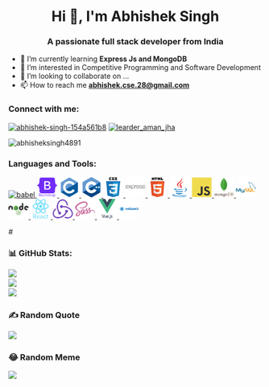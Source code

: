 <h1 align="center">Hi 👋, I'm Abhishek Singh</h1>
<h3 align="center">A passionate full stack developer from India</h3>


<!-- - 👋 Hi, I’m @abhisheksingh4891 -->
- 🌱 I’m currently learning **Express Js and MongoDB**
- 🔭 I’m interested in Competitive Programming and Software Development
- 👯 I’m looking to collaborate on ...
- 📫 How to reach me **abhishek.cse.28@gmail.com**

<h3 align="left">Connect with me:</h3>
<p align="left">
<a href="https://www.linkedin.com/in/abhishek-singh-7a39a5219" target="blank"><img align="center" src="https://raw.githubusercontent.com/rahuldkjain/github-profile-readme-generator/master/src/images/icons/Social/linked-in-alt.svg" alt="abhishek-singh-154a561b8" height="30" width="40" /></a>
<a href="https://instagram.com/singh.abhishek.28" target="blank"><img align="center" src="https://raw.githubusercontent.com/rahuldkjain/github-profile-readme-generator/master/src/images/icons/Social/instagram.svg" alt="learder_aman_jha" height="30" width="40" /></a>
</p>


<p align="left"> <img src="https://komarev.com/ghpvc/?username=abhisheksingh4891&label=Profile%20views&color=0e75b6&style=flat" alt="abhisheksingh4891" /> </p>


<h3 align="left">Languages and Tools:</h3>
<p align="left"> <a href="https://babeljs.io/" target="_blank" rel="noreferrer"> <img src="https://www.vectorlogo.zone/logos/babeljs/babeljs-icon.svg" alt="babel" width="40" height="40"/> </a> <a href="https://getbootstrap.com" target="_blank" rel="noreferrer">   <img src="https://raw.githubusercontent.com/devicons/devicon/master/icons/bootstrap/bootstrap-plain-wordmark.svg" alt="bootstrap" width="40" height="40"/> </a> <a href="https://www.cprogramming.com/" target="_blank" rel="noreferrer"> <img src="https://raw.githubusercontent.com/devicons/devicon/master/icons/c/c-original.svg" alt="c" width="40" height="40"/> </a> <a href="https://www.w3schools.com/cpp/" target="_blank" rel="noreferrer"> <img src="https://raw.githubusercontent.com/devicons/devicon/master/icons/cplusplus/cplusplus-original.svg" alt="cplusplus" width="40" height="40"/> </a> <a href="https://www.w3schools.com/css/" target="_blank" rel="noreferrer"> <img src="https://raw.githubusercontent.com/devicons/devicon/master/icons/css3/css3-original-wordmark.svg" alt="css3" width="40" height="40"/> </a> <a href="https://expressjs.com" target="_blank" rel="noreferrer"> <img src="https://raw.githubusercontent.com/devicons/devicon/master/icons/express/express-original-wordmark.svg" alt="express" width="40" height="40"/> </a> <a href="https://www.w3.org/html/" target="_blank" rel="noreferrer"> <img src="https://raw.githubusercontent.com/devicons/devicon/master/icons/html5/html5-original-wordmark.svg" alt="html5" width="40" height="40"/> </a> <a href="https://www.java.com" target="_blank" rel="noreferrer"> <img src="https://raw.githubusercontent.com/devicons/devicon/master/icons/java/java-original.svg" alt="java" width="40" height="40"/> </a> <a href="https://developer.mozilla.org/en-US/docs/Web/JavaScript" target="_blank" rel="noreferrer"> <img src="https://raw.githubusercontent.com/devicons/devicon/master/icons/javascript/javascript-original.svg" alt="javascript" width="40" height="40"/> </a> <a href="https://www.mongodb.com/" target="_blank" rel="noreferrer"> <img src="https://raw.githubusercontent.com/devicons/devicon/master/icons/mongodb/mongodb-original-wordmark.svg" alt="mongodb" width="40" height="40"/> </a> <a href="https://www.mysql.com/" target="_blank" rel="noreferrer"> <img src="https://raw.githubusercontent.com/devicons/devicon/master/icons/mysql/mysql-original-wordmark.svg" alt="mysql" width="40" height="40"/> </a> <a href="https://nodejs.org" target="_blank" rel="noreferrer"> <img src="https://raw.githubusercontent.com/devicons/devicon/master/icons/nodejs/nodejs-original-wordmark.svg" alt="nodejs" width="40" height="40"/> </a> <a href="https://reactjs.org/" target="_blank" rel="noreferrer"> <img src="https://raw.githubusercontent.com/devicons/devicon/master/icons/react/react-original-wordmark.svg" alt="react" width="40" height="40"/> </a> <a href="https://redux.js.org" target="_blank" rel="noreferrer"> <img src="https://raw.githubusercontent.com/devicons/devicon/master/icons/redux/redux-original.svg" alt="redux" width="40" height="40"/> </a> <a href="https://sass-lang.com" target="_blank" rel="noreferrer"> <img src="https://raw.githubusercontent.com/devicons/devicon/master/icons/sass/sass-original.svg" alt="sass" width="40" height="40"/> </a> <a href="https://vuejs.org/" target="_blank" rel="noreferrer"> <img src="https://raw.githubusercontent.com/devicons/devicon/master/icons/vuejs/vuejs-original-wordmark.svg" alt="vuejs" width="40" height="40"/> </a> <a href="https://webpack.js.org" target="_blank" rel="noreferrer"> <img src="https://raw.githubusercontent.com/devicons/devicon/d00d0969292a6569d45b06d3f350f463a0107b0d/icons/webpack/webpack-original-wordmark.svg" alt="webpack" width="40" height="40"/> </a> </p>


#<h3 align="left">📊 GitHub Stats:</h3>
![](https://github-readme-stats.vercel.app/api?username=abhisheksingh4891&theme=tokyonight&hide_border=false&include_all_commits=false&count_private=false)<br/>
![](https://github-readme-streak-stats.herokuapp.com/?user=abhisheksingh4891&theme=tokyonight&hide_border=false)<br/>
![](https://github-readme-stats.vercel.app/api/top-langs/?username=abhisheksingh4891&theme=tokyonight&hide_border=false&include_all_commits=false&count_private=false&layout=compact)

### ✍️ Random Quote
![](https://quotes-github-readme.vercel.app/api?type=horizontal&theme=radical)

### 😂 Random Meme
<img src='https://randommeme-five.vercel.app/' style="height: 200px;"/>

<!-- Proudly created with GPRM ( https://gprm.itsvg.in ) -->
<!--
<p><img align="left" src="https://github-readme-stats.vercel.app/api/top-langs?username=abhisheksingh4891&show_icons=true&locale=en&layout=compact" alt="abhisheksingh4891" /></p>

<p>&nbsp;<img align="center" src="https://github-readme-stats.vercel.app/api?username=abhisheksingh4891&show_icons=true&locale=en" alt="abhisheksingh4891" /></p>

<p><img align="center" src="https://github-readme-streak-stats.herokuapp.com/?user=abhisheksingh4891&" alt="abhisheksingh4891" /></p>
---!>
<!---
abhisheksingh4891/abhisheksingh4891 is a ✨ special ✨ repository because its `README.md` (this file) appears on your GitHub profile.
--->
